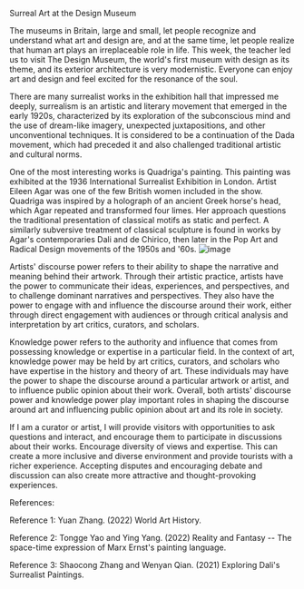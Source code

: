 Surreal Art at the Design Museum 

The museums in Britain, large and small, let people recognize and understand what art and design are, and at the same time, let people realize that human art plays an irreplaceable role in life. This week, the teacher led us to visit The Design Museum, the world's first museum with design as its theme, and its exterior architecture is very modernistic. Everyone can enjoy art and design and feel excited for the resonance of the soul.

There are many surrealist works in the exhibition hall that impressed me deeply, surrealism is an artistic and literary movement that emerged in the early 1920s, characterized by its exploration of the subconscious mind and the use of dream-like imagery, unexpected juxtapositions, and other unconventional techniques. It is considered to be a continuation of the Dada movement, which had preceded it and also challenged traditional artistic and cultural norms.

One of the most interesting works is Quadriga's painting. This painting was exhibited at the 1936 International Surrealist Exhibition in London. Artist Eileen Agar was one of the few British women included in the show. Quadriga was inspired by a holograph of an ancient Greek horse's head, which Agar repeated and transformed four limes. Her approach questions the traditional presentation of classical motifs as static and perfect. A similarly subversive treatment of classical sculpture is found in works by Agar's contemporaries Dali and de Chirico, then later in the Pop Art and Radical Design movements of the 1950s and '60s.
![image](https://user-images.githubusercontent.com/118990959/225636112-c3e6c4bc-785e-4b4c-8214-1b02eef9e0d9.gif)

Artists' discourse power refers to their ability to shape the narrative and meaning behind their artwork. Through their artistic practice, artists have the power to communicate their ideas, experiences, and perspectives, and to challenge dominant narratives and perspectives. They also have the power to engage with and influence the discourse around their work, either through direct engagement with audiences or through critical analysis and interpretation by art critics, curators, and scholars.

Knowledge power refers to the authority and influence that comes from possessing knowledge or expertise in a particular field. In the context of art, knowledge power may be held by art critics, curators, and scholars who have expertise in the history and theory of art. These individuals may have the power to shape the discourse around a particular artwork or artist, and to influence public opinion about their work. Overall, both artists' discourse power and knowledge power play important roles in shaping the discourse around art and influencing public opinion about art and its role in society.

If I am a curator or artist, I will provide visitors with opportunities to ask questions and interact, and encourage them to participate in discussions about their works. Encourage diversity of views and expertise. This can create a more inclusive and diverse environment and provide tourists with a richer experience. Accepting disputes and encouraging debate and discussion can also create more attractive and thought-provoking experiences.

References:

Reference 1: Yuan Zhang. (2022) World Art History.

Reference 2: Tongge Yao and Ying Yang. (2022) Reality and Fantasy -- The space-time expression of Marx Ernst's painting language.

Reference 3: Shaocong Zhang and Wenyan Qian. (2021) Exploring Dali's Surrealist Paintings.
